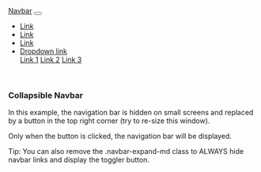 <!DOCTYPE html>
<html lang="en">
<head>
  <title>Bootstrap Example</title>
  <meta charset="utf-8">
  <meta name="viewport" content="width=device-width, initial-scale=1">
  <link rel="stylesheet" href="https://maxcdn.bootstrapcdn.com/bootstrap/4.5.2/css/bootstrap.min.css">
  <script src="https://ajax.googleapis.com/ajax/libs/jquery/3.5.1/jquery.min.js"></script>
  <script src="https://cdnjs.cloudflare.com/ajax/libs/popper.js/1.16.0/umd/popper.min.js"></script>
  <script src="https://maxcdn.bootstrapcdn.com/bootstrap/4.5.2/js/bootstrap.min.js"></script>
</head>
<body>

<nav class="navbar navbar-expand-md bg-dark navbar-dark">
  <a class="navbar-brand" href="#">Navbar</a>
  <button class="navbar-toggler" type="button" data-toggle="collapse" data-target="#collapsibleNavbar">
    <span class="navbar-toggler-icon"></span>
  </button>
  <div class="collapse navbar-collapse" id="collapsibleNavbar">
    <ul class="navbar-nav">
      <li class="nav-item">
        <a class="nav-link" href="#">Link</a>
      </li>
      <li class="nav-item">
        <a class="nav-link" href="#">Link</a>
      </li>
      <li class="nav-item">
        <a class="nav-link" href="#">Link</a>
      </li>
      <li class="nav-item dropdown">
      <a class="nav-link dropdown-toggle" href="#" id="navbardrop" data-toggle="dropdown">
        Dropdown link
      </a>
      <div class="dropdown-menu">
        <a class="dropdown-item" href="#">Link 1</a>
        <a class="dropdown-item" href="#">Link 2</a>
        <a class="dropdown-item" href="#">Link 3</a>
      </div>
    </li>
    </ul>
  </div>  
</nav>
<br>

<div class="container">
  <h3>Collapsible Navbar</h3>
  <p>In this example, the navigation bar is hidden on small screens and replaced by a button in the top right corner (try to re-size this window).</p>
  <p>Only when the button is clicked, the navigation bar will be displayed.</p>
  <p>Tip: You can also remove the .navbar-expand-md class to ALWAYS hide navbar links and display the toggler button.</p>
</div>

</body>
</html>


